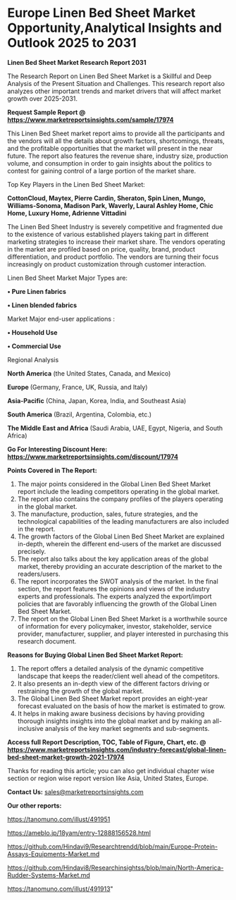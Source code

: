 # Europe Linen Bed Sheet Market Opportunity,Analytical Insights and Outlook 2025 to 2031

<strong>Linen Bed Sheet Market Research Report 2031</strong>

The Research Report on Linen Bed Sheet Market is a Skillful and Deep Analysis of the Present Situation and Challenges. This research report also analyzes other important trends and market drivers that will affect market growth over 2025-2031.

<strong>Request Sample Report @ <a href=https://www.marketreportsinsights.com/sample/17974>https://www.marketreportsinsights.com/sample/17974</a></strong>

This Linen Bed Sheet market report aims to provide all the participants and the vendors will all the details about growth factors, shortcomings, threats, and the profitable opportunities that the market will present in the near future. The report also features the revenue share, industry size, production volume, and consumption in order to gain insights about the politics to contest for gaining control of a large portion of the market share.

Top Key Players in the Linen Bed Sheet Market:

<strong>CottonCloud, Maytex, Pierre Cardin, Sheraton, Spin Linen, Mungo, Williams-Sonoma, Madison Park, Waverly, Laural Ashley Home, Chic Home, Luxury Home, Adrienne Vittadini</strong>

The Linen Bed Sheet Industry is severely competitive and fragmented due to the existence of various established players taking part in different marketing strategies to increase their market share. The vendors operating in the market are profiled based on price, quality, brand, product differentiation, and product portfolio. The vendors are turning their focus increasingly on product customization through customer interaction.

Linen Bed Sheet Market Major Types are:

<strong>• Pure Linen fabrics

• Linen blended fabrics</strong>

Market Major end-user applications :

<strong>• Household Use

• Commercial Use</strong>

Regional Analysis

</u><strong><b>North America</b></strong> (the United States, Canada, and Mexico)

<strong><b>Europe </b></strong>(Germany, France, UK, Russia, and Italy)

<strong><b>Asia-Pacific</b></strong> (China, Japan, Korea, India, and Southeast Asia)

<strong><b>South America</b></strong> (Brazil, Argentina, Colombia, etc.)

<strong><b>The Middle East and Africa</b></strong> (Saudi Arabia, UAE, Egypt, Nigeria, and South Africa)

<strong>Go For Interesting Discount Here: <a href=https://www.marketreportsinsights.com/discount/17974>https://www.marketreportsinsights.com/discount/17974</a></strong>

<strong>Points Covered in The Report:</strong>
<ol>
  <li>The major points considered in the Global Linen Bed Sheet Market report include the leading competitors operating in the global market.</li>
  <li>The report also contains the company profiles of the players operating in the global market.</li>
  <li>The manufacture, production, sales, future strategies, and the technological capabilities of the leading manufacturers are also included in the report.</li>
  <li>The growth factors of the Global Linen Bed Sheet Market are explained in-depth, wherein the different end-users of the market are discussed precisely.</li>
  <li>The report also talks about the key application areas of the global market, thereby providing an accurate description of the market to the readers/users.</li>
  <li>The report incorporates the SWOT analysis of the market. In the final section, the report features the opinions and views of the industry experts and professionals. The experts analyzed the export/import policies that are favorably influencing the growth of the Global Linen Bed Sheet Market.</li>
  <li>The report on the Global Linen Bed Sheet Market is a worthwhile source of information for every policymaker, investor, stakeholder, service provider, manufacturer, supplier, and player interested in purchasing this research document.</li>
</ol>
<strong>Reasons for Buying Global Linen Bed Sheet Market Report:</strong>

<ol>
  <li>The report offers a detailed analysis of the dynamic competitive landscape that keeps the reader/client well ahead of the competitors.</li>
  <li>It also presents an in-depth view of the different factors driving or restraining the growth of the global market.</li>
  <li>The Global Linen Bed Sheet Market report provides an eight-year forecast evaluated on the basis of how the market is estimated to grow.</li>
  <li>It helps in making aware business decisions by having providing thorough insights insights into the global market and by making an all-inclusive analysis of the key market segments and sub-segments.</li>
</ol>
<strong>Access full Report Description, TOC, Table of Figure, Chart, etc. @ <a href=https://www.marketreportsinsights.com/industry-forecast/global-linen-bed-sheet-market-growth-2021-17974>https://www.marketreportsinsights.com/industry-forecast/global-linen-bed-sheet-market-growth-2021-17974</a></strong>


Thanks for reading this article; you can also get individual chapter wise section or region wise report version like Asia, United States, Europe.

<strong>Contact Us:</strong>
sales@marketreportsinsights.com

<strong>Our other reports:</strong>

<a href=https://tanomuno.com/illust/491951>https://tanomuno.com/illust/491951</a>

<a href=https://ameblo.jp/18yam/entry-12888156528.html>https://ameblo.jp/18yam/entry-12888156528.html</a>

<a href=https://github.com/Hindavi9/Researchtrendd/blob/main/Europe-Protein-Assays-Equipments-Market.md>https://github.com/Hindavi9/Researchtrendd/blob/main/Europe-Protein-Assays-Equipments-Market.md</a>

<a href=https://github.com/Hindavi8/Researchinsightss/blob/main/North-America-Rudder-Systems-Market.md>https://github.com/Hindavi8/Researchinsightss/blob/main/North-America-Rudder-Systems-Market.md</a>

<a href=https://tanomuno.com/illust/491913>https://tanomuno.com/illust/491913</a>"

